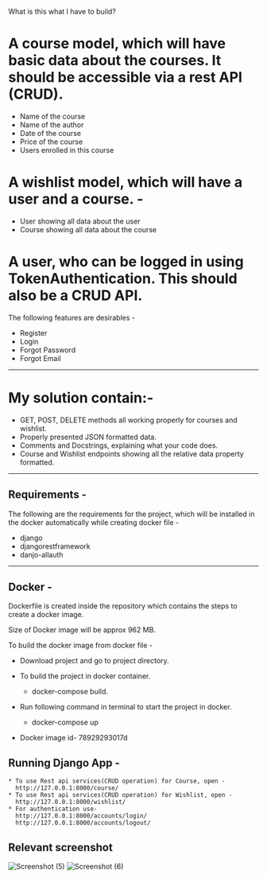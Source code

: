 What is this what I have to build?
# A course model, which will have basic data about the courses. It should be accessible via a rest API (CRUD).
* Name of the course
* Name of the author
* Date of the course
* Price of the course
* Users enrolled in this course
# A wishlist model, which will have a user and a course.  -
* User showing all data about the user
* Course showing all data about the course
# A user, who can be logged in using TokenAuthentication. This should also be a CRUD API.
The following features are desirables - 
* Register
* Login
* Forgot Password
* Forgot Email
---
# My solution contain:-
* GET, POST, DELETE methods all working properly for courses and wishlist.
* Properly presented JSON formatted data.
* Comments and Docstrings, explaining what your code does.
* Course and Wishlist endpoints showing all the relative data property formatted.
---

## Requirements - 
The following are the requirements for the project, which will be installed in the docker automatically while creating docker file -

* django
* djangorestframework
* danjo-allauth

---

## Docker - 
Dockerfile is created inside the repository which contains the steps to create a docker image.

Size of Docker image will be approx 962 MB.

To build the docker image from docker file - 
 * Download project and go to project directory.
 * To build the project in docker container.
    * docker-compose build.
 * Run following command in terminal to start the project in docker. 
    * docker-compose up

 * Docker image id-  78929293017d

## Running Django App - 
    * To use Rest api services(CRUD operation) for Course, open -
      http://127.0.0.1:8000/course/
    * To use Rest api services(CRUD operation) for Wishlist, open -
      http://127.0.0.1:8000/wishlist/
    * For authentication use-
      http://127.0.0.1:8000/accounts/login/
      http://127.0.0.1:8000/accounts/logout/
## Relevant screenshot
![Screenshot (5)](https://user-images.githubusercontent.com/56357590/125068802-817b6100-e0d3-11eb-9b27-2f07e7aeea3c.png)
![Screenshot (6)](https://user-images.githubusercontent.com/56357590/125069129-f51d6e00-e0d3-11eb-9121-1333542f742b.png)


